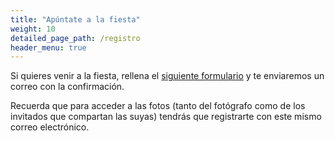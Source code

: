 ```yaml
---
title: "Apúntate a la fiesta"
weight: 10
detailed_page_path: /registro
header_menu: true
---
```


Si quieres venir a la fiesta, rellena el [siguiente formulario](registro) y te enviaremos un correo con la confirmación.

Recuerda que para acceder a las fotos (tanto del fotógrafo como de los invitados que compartan las suyas) tendrás que registrarte con este mismo correo electrónico.

